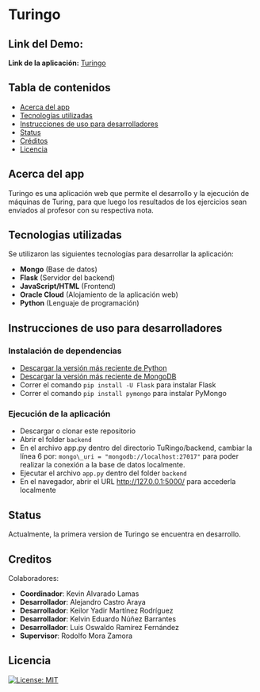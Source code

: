 # Turingo

## Link del Demo:
**Link de la aplicación:** [Turingo](http://140.84.172.6:5000/)

## Tabla de contenidos

- [Acerca del app](#acerca-del-app)
- [Tecnologías utilizadas](#tecnologias-utilizadas)
- [Instrucciones de uso para desarrolladores](#instrucciones-de-uso-para-desarrolladores)
- [Status](#status)
- [Créditos](#creditos)
- [Licencia](#licencia)

## Acerca del app
Turingo es una aplicación web que permite el desarrollo y la ejecución de máquinas de Turing, para que luego los resultados de los ejercicios sean enviados al profesor con su respectiva nota.


## Tecnologias utilizadas
Se utilizaron las siguientes tecnologías para desarrollar la aplicación:
- **Mongo** (Base de datos)
- **Flask** (Servidor del backend)
- **JavaScript/HTML** (Frontend)
- **Oracle Cloud** (Alojamiento de la aplicación web)
- **Python** (Lenguaje de programación)

## Instrucciones de uso para desarrolladores

### Instalación de dependencias
- [Descargar la versión más reciente de Python](https://www.python.org/downloads/)
- [Descargar la versión más reciente de MongoDB](https://www.mongodb.com/try/download/community)
- Correr el comando `pip install -U Flask` para instalar Flask
- Correr el comando `pip install pymongo` para instalar PyMongo

### Ejecución de la aplicación
- Descargar o clonar este repositorio
- Abrir el folder `backend`
- En el archivo app.py dentro del directorio TuRingo/backend, cambiar la línea 6 por: `mongo\_uri = "mongodb://localhost:27017"` para poder realizar la conexión a la base de datos localmente.
- Ejecutar el archivo `app.py` dentro del folder `backend`
- En el navegador, abrir el URL http://127.0.0.1:5000/ para accederla localmente

## Status
Actualmente, la primera version de Turingo se encuentra en desarrollo.

## Creditos
Colaboradores:
- **Coordinador**: Kevin Alvarado Lamas
- **Desarrollador**: Alejandro Castro Araya
- **Desarrollador**: Keilor Yadir Martínez Rodríguez
- **Desarrollador**: Kelvin Eduardo Núñez Barrantes
- **Desarrollador**: Luis Oswaldo Ramírez Fernández
- **Supervisor**: Rodolfo Mora Zamora


## Licencia

[![License: MIT](https://img.shields.io/badge/License-MIT-yellow.svg)](https://opensource.org/licenses/MIT)
